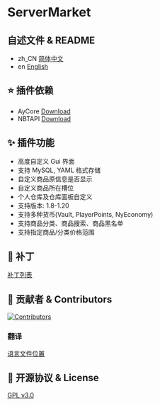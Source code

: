 # ServerMarket

## 自述文件 & README

* zh_CN [简体中文](README.md)
* en [English](README_EN.md)

## ⭐ 插件依赖

+ AyCore [Download](https://cdn.mc9y.com/files/AyCore/AyCore-1.2.1-BETA.jar)
+ NBTAPI [Download](https://www.spigotmc.org/resources/nbt-api.7939/)

## ✨ 插件功能

* 高度自定义 Gui 界面
* 支持 MySQL, YAML 格式存储
* 自定义商品原信息是否显示
* 自定义商品所在槽位
* 个人仓库及仓库面板自定义
* 支持版本: 1.8-1.20
* 支持多种货币(Vault, PlayerPoints, NyEconomy)
* 支持商品分类、商品搜索、商品黑名单
* 支持指定商品/分类价格范围

## 🔨 补丁

[补丁列表](PATCHES.md)

## 🌱 贡献者 & Contributors

<a href="https://github.com/blank038/ServerMarket/graphs/contributors">
  <img src="https://contrib.rocks/image?repo=blank038/ServerMarket&anon=1" alt="Contributors"/>
</a>

### 翻译

[语言文件位置](https://github.com/blank038/ServerMarket/tree/master/bukkit/src/main/resources/language)

## 📃 开源协议 & License

[GPL v3.0](https://opensource.org/license/gpl-3-0/)
